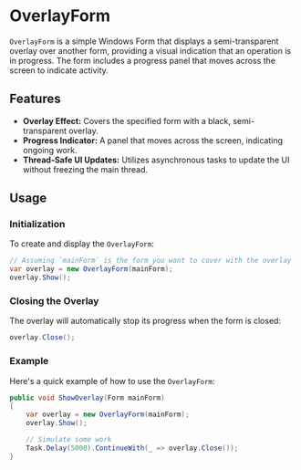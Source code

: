 # OverlayForm

`OverlayForm` is a simple Windows Form that displays a semi-transparent overlay over another form, providing a visual indication that an operation is in progress. The form includes a progress panel that moves across the screen to indicate activity.

## Features

- **Overlay Effect:** Covers the specified form with a black, semi-transparent overlay.
- **Progress Indicator:** A panel that moves across the screen, indicating ongoing work.
- **Thread-Safe UI Updates:** Utilizes asynchronous tasks to update the UI without freezing the main thread.

## Usage

### Initialization

To create and display the `OverlayForm`:

```csharp
// Assuming `mainForm` is the form you want to cover with the overlay
var overlay = new OverlayForm(mainForm);
overlay.Show();
```

### Closing the Overlay

The overlay will automatically stop its progress when the form is closed:

```csharp
overlay.Close();
```

### Example

Here's a quick example of how to use the `OverlayForm`:

```csharp
public void ShowOverlay(Form mainForm)
{
    var overlay = new OverlayForm(mainForm);
    overlay.Show();

    // Simulate some work
    Task.Delay(5000).ContinueWith(_ => overlay.Close());
}
```